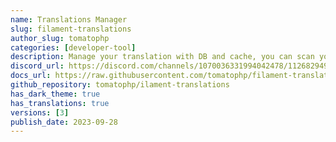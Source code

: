 ```yaml
---
name: Translations Manager
slug: filament-translations
author_slug: tomatophp
categories: [developer-tool]
description: Manage your translation with DB and cache, you can scan your languages tags like trans(), __(), and get the string inside and translate them use UI
discord_url: https://discord.com/channels/1070036331994042478/1126829492082577409
docs_url: https://raw.githubusercontent.com/tomatophp/filament-translations/master/README.md
github_repository: tomatophp/ilament-translations
has_dark_theme: true
has_translations: true
versions: [3]
publish_date: 2023-09-28
---
```

